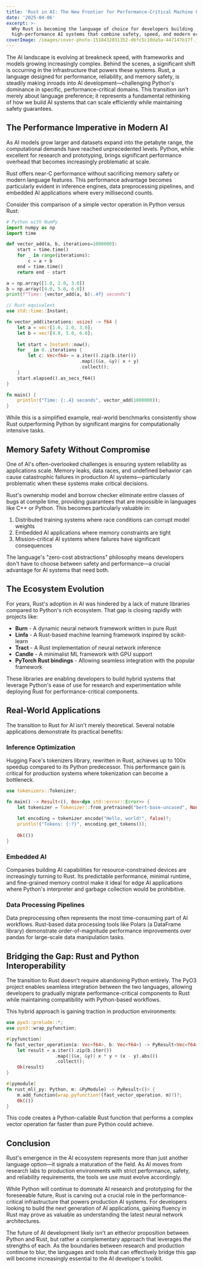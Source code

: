 ```yaml
---
title: 'Rust in AI: The New Frontier for Performance-Critical Machine Learning'
date: '2025-04-06'
excerpt: >-
  Why Rust is becoming the language of choice for developers building
  high-performance AI systems that combine safety, speed, and modern ergonomics.
coverImage: /images/cover-photo-1518432031352-d6fc5c10da5a-447147b17f.jpg
---
```

The AI landscape is evolving at breakneck speed, with frameworks and models growing increasingly complex. Behind the scenes, a significant shift is occurring in the infrastructure that powers these systems. Rust, a language designed for performance, reliability, and memory safety, is steadily making inroads into AI development—challenging Python's dominance in specific, performance-critical domains. This transition isn't merely about language preference; it represents a fundamental rethinking of how we build AI systems that can scale efficiently while maintaining safety guarantees.

## The Performance Imperative in Modern AI

As AI models grow larger and datasets expand into the petabyte range, the computational demands have reached unprecedented levels. Python, while excellent for research and prototyping, brings significant performance overhead that becomes increasingly problematic at scale.

Rust offers near-C performance without sacrificing memory safety or modern language features. This performance advantage becomes particularly evident in inference engines, data preprocessing pipelines, and embedded AI applications where every millisecond counts.

Consider this comparison of a simple vector operation in Python versus Rust:

```python
# Python with NumPy
import numpy as np
import time

def vector_add(a, b, iterations=1000000):
    start = time.time()
    for _ in range(iterations):
        c = a + b
    end = time.time()
    return end - start

a = np.array([1.0, 2.0, 3.0])
b = np.array([4.0, 5.0, 6.0])
print(f"Time: {vector_add(a, b):.4f} seconds")
```

```rust
// Rust equivalent
use std::time::Instant;

fn vector_add(iterations: usize) -> f64 {
    let a = vec![1.0, 2.0, 3.0];
    let b = vec![4.0, 5.0, 6.0];
    
    let start = Instant::now();
    for _ in 0..iterations {
        let c: Vec<f64> = a.iter().zip(b.iter())
                           .map(|(&x, &y)| x + y)
                           .collect();
    }
    start.elapsed().as_secs_f64()
}

fn main() {
    println!("Time: {:.4} seconds", vector_add(1000000));
}
```

While this is a simplified example, real-world benchmarks consistently show Rust outperforming Python by significant margins for computationally intensive tasks.

## Memory Safety Without Compromise

One of AI's often-overlooked challenges is ensuring system reliability as applications scale. Memory leaks, data races, and undefined behavior can cause catastrophic failures in production AI systems—particularly problematic when these systems make critical decisions.

Rust's ownership model and borrow checker eliminate entire classes of bugs at compile time, providing guarantees that are impossible in languages like C++ or Python. This becomes particularly valuable in:

1. Distributed training systems where race conditions can corrupt model weights
2. Embedded AI applications where memory constraints are tight
3. Mission-critical AI systems where failures have significant consequences

The language's "zero-cost abstractions" philosophy means developers don't have to choose between safety and performance—a crucial advantage for AI systems that need both.

## The Ecosystem Evolution

For years, Rust's adoption in AI was hindered by a lack of mature libraries compared to Python's rich ecosystem. That gap is closing rapidly with projects like:

- **Burn** - A dynamic neural network framework written in pure Rust
- **Linfa** - A Rust-based machine learning framework inspired by scikit-learn
- **Tract** - A Rust implementation of neural network inference
- **Candle** - A minimalist ML framework with GPU support
- **PyTorch Rust bindings** - Allowing seamless integration with the popular framework

These libraries are enabling developers to build hybrid systems that leverage Python's ease of use for research and experimentation while deploying Rust for performance-critical components.

## Real-World Applications

The transition to Rust for AI isn't merely theoretical. Several notable applications demonstrate its practical benefits:

### Inference Optimization

Hugging Face's tokenizers library, rewritten in Rust, achieves up to 100x speedup compared to its Python predecessor. This performance gain is critical for production systems where tokenization can become a bottleneck.

```rust
use tokenizers::Tokenizer;

fn main() -> Result<(), Box<dyn std::error::Error>> {
    let tokenizer = Tokenizer::from_pretrained("bert-base-uncased", None)?;
    
    let encoding = tokenizer.encode("Hello, world!", false)?;
    println!("Tokens: {:?}", encoding.get_tokens());
    
    Ok(())
}
```

### Embedded AI

Companies building AI capabilities for resource-constrained devices are increasingly turning to Rust. Its predictable performance, minimal runtime, and fine-grained memory control make it ideal for edge AI applications where Python's interpreter and garbage collection would be prohibitive.

### Data Processing Pipelines

Data preprocessing often represents the most time-consuming part of AI workflows. Rust-based data processing tools like Polars (a DataFrame library) demonstrate order-of-magnitude performance improvements over pandas for large-scale data manipulation tasks.

## Bridging the Gap: Rust and Python Interoperability

The transition to Rust doesn't require abandoning Python entirely. The PyO3 project enables seamless integration between the two languages, allowing developers to gradually migrate performance-critical components to Rust while maintaining compatibility with Python-based workflows.

This hybrid approach is gaining traction in production environments:

```rust
use pyo3::prelude::*;
use pyo3::wrap_pyfunction;

#[pyfunction]
fn fast_vector_operation(a: Vec<f64>, b: Vec<f64>) -> PyResult<Vec<f64>> {
    let result = a.iter().zip(b.iter())
                  .map(|(&x, &y)| x * y + (x - y).abs())
                  .collect();
    Ok(result)
}

#[pymodule]
fn rust_ml(_py: Python, m: &PyModule) -> PyResult<()> {
    m.add_function(wrap_pyfunction!(fast_vector_operation, m)?)?;
    Ok(())
}
```

This code creates a Python-callable Rust function that performs a complex vector operation far faster than pure Python could achieve.

## Conclusion

Rust's emergence in the AI ecosystem represents more than just another language option—it signals a maturation of the field. As AI moves from research labs to production environments with strict performance, safety, and reliability requirements, the tools we use must evolve accordingly.

While Python will continue to dominate AI research and prototyping for the foreseeable future, Rust is carving out a crucial role in the performance-critical infrastructure that powers production AI systems. For developers looking to build the next generation of AI applications, gaining fluency in Rust may prove as valuable as understanding the latest neural network architectures.

The future of AI development likely isn't an either/or proposition between Python and Rust, but rather a complementary approach that leverages the strengths of each. As the boundaries between research and production continue to blur, the languages and tools that can effectively bridge this gap will become increasingly essential to the AI developer's toolkit.
